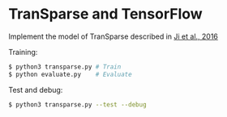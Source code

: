 # TranSparse and TensorFlow
Implement the model of TranSparse described in  [Ji et al., 2016](http://www.aaai.org/ocs/index.php/AAAI/AAAI16/paper/download/11982/11693)

Training:
```bash
$ python3 transparse.py # Train
$ python evaluate.py    # Evaluate
```

Test and debug:
```bash
$ python3 transparse.py --test --debug
```
